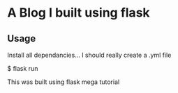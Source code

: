 # A Blog I built using flask


## Usage 

Install all dependancies... I should really create a .yml file

$ flask run

This was built using flask mega tutorial 
